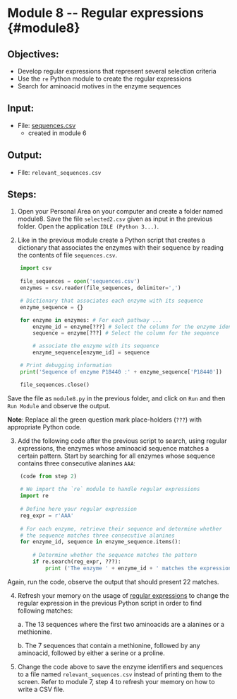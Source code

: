 # Module 8 -- Regular expressions {#module8}

## Objectives:
- Develop regular expressions that represent several selection criteria
- Use the `re` Python module to create the regular expressions
- Search for aminoacid motives in the enzyme sequences

## Input:
- File: [sequences.csv](files/sequences.csv)
    - created in module 6

## Output:
- File: `relevant_sequences.csv`

## Steps:

1. Open your Personal Area on your computer and create a folder named module8.
Save the file `selected2.csv` given as input in the previous folder.
Open the application `IDLE (Python 3...)`.

2. Like in the previous module create a Python script that creates a dictionary that associates the enzymes with their sequence by reading the contents of file `sequences.csv`.
```python
	import csv
	
	file_sequences = open('sequences.csv')
	enzymes = csv.reader(file_sequences, delimiter=',')

	# Dictionary that associates each enzyme with its sequence
	enzyme_sequence = {}

	for enzyme in enzymes: # For each pathway ...
		enzyme_id = enzyme[???] # Select the column for the enzyme identifier
		sequence = enzyme[???] # Select the column for the sequence

		# associate the enzyme with its sequence       
		enzyme_sequence[enzyme_id] = sequence

	# Print debugging information
	print('Sequence of enzyme P18440 :' + enzyme_sequence['P18440'])

	file_sequences.close()
```

Save the file as `module8.py` in the previous folder, and click on `Run` and then `Run Module` and observe the output.

**Note**: Replace all the green question mark place-holders (`???`) with appropriate Python code.

3. Add the following code after the previous script to search, using regular expressions, the enzymes whose aminoacid sequence matches a certain pattern. Start by searching for all enzymes whose sequence contains three consecutive alanines `AAA`:
```python
	(code from step 2)
	
	# We import the `re` module to handle regular expressions
	import re
		
	# Define here your regular expression
	reg_expr = r'AAA'
		
	# For each enzyme, retrieve their sequence and determine whether
	# the sequence matches three consecutive alanines
	for enzyme_id, sequence in enzyme_sequence.items():
		
		# Determine whether the sequence matches the pattern
		if re.search(reg_expr, ???):
			print ('The enzyme ' + enzyme_id + ' matches the expression ' + reg_expr)
```
    
Again, run the code, observe the output that should present 22 matches.

4. Refresh your memory on the usage of [regular expressions](https://pythonforbiologists.com/regular-expressions/) to change the regular expression in the previous Python script in order to find following matches:
    
    a. The 13 sequences where the first two aminoacids are a alanines or a methionine.
    
    b. The 7 sequences that contain a methionine, followed by any aminoacid, followed by either a serine or a proline.

5. Change the code above to save the enzyme identifiers and sequences to a file named `relevant_sequences.csv` instead of printing them to the screen.
Refer to module 7, step 4 to refresh your memory on how to write a CSV file.

